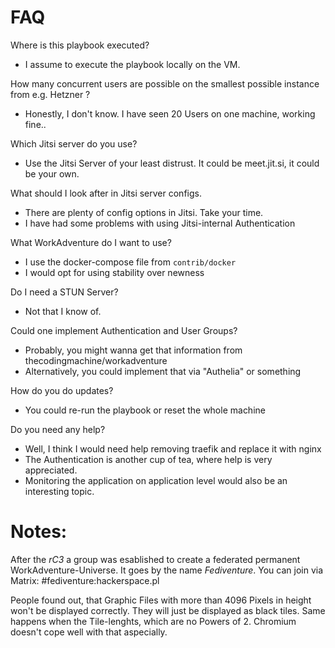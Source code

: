 # FAQ

Where is this playbook executed?

- I assume to execute the playbook locally on the VM.

How many concurrent users are possible on the smallest possible instance from e.g. Hetzner ?

- Honestly, I don't know. I have seen 20 Users on one machine, working fine..

Which Jitsi server do you use?

- Use the Jitsi Server of your least distrust. It could be meet.jit.si, it could be your own.

What should I look after in Jitsi server configs.

- There are plenty of config options in Jitsi. Take your time.
- I have had some problems with using Jitsi-internal Authentication

What WorkAdventure do I want to use?

- I use the docker-compose file from `contrib/docker`
- I would opt for using stability over newness
 
Do I need a STUN Server?

- Not that I know of.

Could one implement Authentication and User Groups?

- Probably, you might wanna get that information from thecodingmachine/workadventure
- Alternatively, you could implement that via "Authelia" or something
 
How do you do updates?

- You could re-run the playbook or reset the whole machine

Do you need any help?

- Well, I think I would need help removing traefik and replace it with nginx
- The Authentication is another cup of tea, where help is very appreciated.
- Monitoring the application on application level would also be an interesting topic.


# Notes:

After the *rC3* a group was esablished to create a federated permanent WorkAdventure-Universe. It goes by the name *Fediventure*.
You can join via Matrix: #fediventure:hackerspace.pl

People found out, that Graphic Files with more than 4096 Pixels in height won't be displayed correctly. They will just be displayed as black tiles. Same happens when the Tile-lenghts, which are no Powers of 2. Chromium doesn't cope well with that aspecially.


